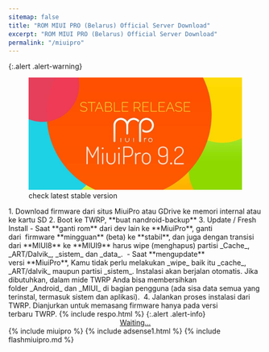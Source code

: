 ```yaml
---
sitemap: false
title: "ROM MIUI PRO (Belarus) Official Server Download"
excerpt: "ROM MIUI PRO (Belarus) Official Server Download"
permalink: "/miuipro"
---
```

<!-- query: device name. -->
{:.alert .alert-warning}
<figure><img alt="ROM MIUIPRO" src="/assets/image/miuipro-92.jpg"/><figcaption>check latest stable version</figcaption></figure>
1. Download firmware dari situs MiuiPro atau GDrive ke memori internal atau ke kartu SD
2. Boot ke TWRP, **buat nandroid-backup**
3. Update / Fresh Install
 - Saat **ganti rom** dari dev lain ke **MiuiPro**, ganti dari  firmware **mingguan** (beta) ke **stabil**, dan juga dengan transisi dari **MIUI8** ke **MIUI9** harus wipe (menghapus) partisi _Cache_, _ART/Dalvik_, _sistem_ dan _data_. 
 - Saat **mengupdate** versi **MiuiPro**, Kamu tidak perlu melakukan _wipe_ baik itu _cache_, _ART/dalvik_ maupun partisi _sistem_. Instalasi akan berjalan otomatis. Jika dibutuhkan, dalam mide TWRP Anda bisa membersihkan folder _Android_ dan _MIUI_ di bagian pengguna (ada sisa data semua yang terinstal, termasuk sistem dan aplikasi). 
4. Jalankan proses instalasi dari TWRP. Dianjurkan untuk memasang firmware hanya pada versi terbaru TWRP.
{% include respo.html %}
{:.alert .alert-info}
<div style="display:block;text-align:center;">
<a id="miuipro" class="btn btn--danger btn--large btn--block" style="break-word:word-break;break-word:break-all;!important;" href="" target="_blank" rel="external nofollow noopener">Waiting...</a>
</div>
{% include miuipro %}
{% include adsense1.html %}
{% include flashmiuipro.md %}
